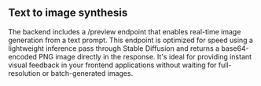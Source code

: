 ## Text to image synthesis

The backend includes a /preview endpoint that enables real-time image generation from a text prompt. This endpoint is optimized for speed using a lightweight inference pass through Stable Diffusion and returns a base64-encoded PNG image directly in the response. It's ideal for providing instant visual feedback in your frontend applications without waiting for full-resolution or batch-generated images.

